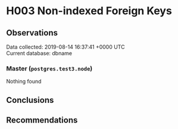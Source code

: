 # H003 Non-indexed Foreign Keys #

## Observations ##
Data collected: 2019-08-14 16:37:41 +0000 UTC  
Current database: dbname  


### Master (`postgres.test3.node`) ###



Nothing found



## Conclusions ##


## Recommendations ##

